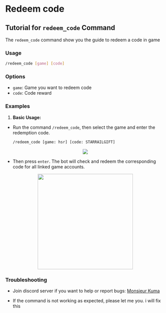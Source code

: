 # Redeem code

## Tutorial for `redeem_code` Command

The `redeem_code` command show you the guide to redeem a code in game

### Usage

```bash
/redeem_code [game] [code]
```

### Options

- `game`: Game you want to redeem code
- `code`: Code reward

### Examples

1. **Basic Usage:**
- Run the command `/redeem_code`, then select the game and enter the redemption code.

  ```bash
  /redeem_code [game: hsr] [code: STARRAILGIFT]
  ```
<p align="center">
  <img src="/kuma-bot/img/bot/redeem_code_1.png" />
</p>

- Then press `enter`. The bot will check and redeem the corresponding code for all linked game accounts.

<p align="center">
  <img height="300" src="/kuma-bot/img/bot/redeem_code_2.png" />
</p>

### Troubleshooting
- Join discord server if you want to help or report bugs: [Monsieur Kuma](https://discord.gg/Ykq6qgsHSh)

- If the command is not working as expected, please let me you. i will fix this
